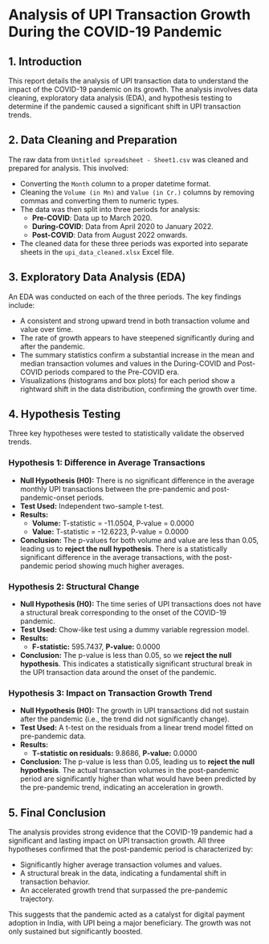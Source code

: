 # Analysis of UPI Transaction Growth During the COVID-19 Pandemic

## 1. Introduction

This report details the analysis of UPI transaction data to understand the impact of the COVID-19 pandemic on its growth. The analysis involves data cleaning, exploratory data analysis (EDA), and hypothesis testing to determine if the pandemic caused a significant shift in UPI transaction trends.

## 2. Data Cleaning and Preparation

The raw data from `Untitled spreadsheet - Sheet1.csv` was cleaned and prepared for analysis. This involved:
- Converting the `Month` column to a proper datetime format.
- Cleaning the `Volume (in Mn)` and `Value (in Cr.)` columns by removing commas and converting them to numeric types.
- The data was then split into three periods for analysis:
    - **Pre-COVID**: Data up to March 2020.
    - **During-COVID**: Data from April 2020 to January 2022.
    - **Post-COVID**: Data from August 2022 onwards.
- The cleaned data for these three periods was exported into separate sheets in the `upi_data_cleaned.xlsx` Excel file.

## 3. Exploratory Data Analysis (EDA)

An EDA was conducted on each of the three periods. The key findings include:
- A consistent and strong upward trend in both transaction volume and value over time.
- The rate of growth appears to have steepened significantly during and after the pandemic.
- The summary statistics confirm a substantial increase in the mean and median transaction volumes and values in the During-COVID and Post-COVID periods compared to the Pre-COVID era.
- Visualizations (histograms and box plots) for each period show a rightward shift in the data distribution, confirming the growth over time.

## 4. Hypothesis Testing

Three key hypotheses were tested to statistically validate the observed trends.

### Hypothesis 1: Difference in Average Transactions

- **Null Hypothesis (H0):** There is no significant difference in the average monthly UPI transactions between the pre-pandemic and post-pandemic-onset periods.
- **Test Used:** Independent two-sample t-test.
- **Results:**
    - **Volume:** T-statistic = -11.0504, P-value = 0.0000
    - **Value:** T-statistic = -12.6223, P-value = 0.0000
- **Conclusion:** The p-values for both volume and value are less than 0.05, leading us to **reject the null hypothesis**. There is a statistically significant difference in the average transactions, with the post-pandemic period showing much higher averages.

### Hypothesis 2: Structural Change

- **Null Hypothesis (H0):** The time series of UPI transactions does not have a structural break corresponding to the onset of the COVID-19 pandemic.
- **Test Used:** Chow-like test using a dummy variable regression model.
- **Results:**
    - **F-statistic:** 595.7437, **P-value:** 0.0000
- **Conclusion:** The p-value is less than 0.05, so we **reject the null hypothesis**. This indicates a statistically significant structural break in the UPI transaction data around the onset of the pandemic.

### Hypothesis 3: Impact on Transaction Growth Trend

- **Null Hypothesis (H0):** The growth in UPI transactions did not sustain after the pandemic (i.e., the trend did not significantly change).
- **Test Used:** A t-test on the residuals from a linear trend model fitted on pre-pandemic data.
- **Results:**
    - **T-statistic on residuals:** 9.8686, **P-value:** 0.0000
- **Conclusion:** The p-value is less than 0.05, leading us to **reject the null hypothesis**. The actual transaction volumes in the post-pandemic period are significantly higher than what would have been predicted by the pre-pandemic trend, indicating an acceleration in growth.

## 5. Final Conclusion

The analysis provides strong evidence that the COVID-19 pandemic had a significant and lasting impact on UPI transaction growth. All three hypotheses confirmed that the post-pandemic period is characterized by:
- Significantly higher average transaction volumes and values.
- A structural break in the data, indicating a fundamental shift in transaction behavior.
- An accelerated growth trend that surpassed the pre-pandemic trajectory.

This suggests that the pandemic acted as a catalyst for digital payment adoption in India, with UPI being a major beneficiary. The growth was not only sustained but significantly boosted.
